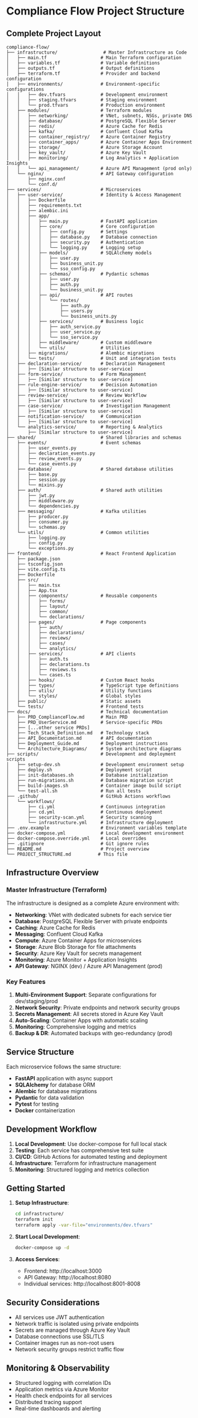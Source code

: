 # Compliance Flow Project Structure

## Complete Project Layout

```
compliance-flow/
├── infrastructure/                 # Master Infrastructure as Code
│   ├── main.tf                    # Main Terraform configuration
│   ├── variables.tf               # Variable definitions
│   ├── outputs.tf                 # Output definitions
│   ├── terraform.tf               # Provider and backend configuration
│   ├── environments/              # Environment-specific configurations
│   │   ├── dev.tfvars             # Development environment
│   │   ├── staging.tfvars         # Staging environment
│   │   └── prod.tfvars            # Production environment
│   ├── modules/                   # Terraform modules
│   │   ├── networking/            # VNet, subnets, NSGs, private DNS
│   │   ├── database/              # PostgreSQL Flexible Server
│   │   ├── redis/                 # Azure Cache for Redis
│   │   ├── kafka/                 # Confluent Cloud Kafka
│   │   ├── container_registry/    # Azure Container Registry
│   │   ├── container_apps/        # Azure Container Apps Environment
│   │   ├── storage/               # Azure Storage Account
│   │   ├── key_vault/             # Azure Key Vault
│   │   ├── monitoring/            # Log Analytics + Application Insights
│   │   └── api_management/        # Azure API Management (prod only)
│   └── nginx/                     # API Gateway configuration
│       ├── nginx.conf
│       └── conf.d/
├── services/                      # Microservices
│   ├── user-service/              # Identity & Access Management
│   │   ├── Dockerfile
│   │   ├── requirements.txt
│   │   ├── alembic.ini
│   │   ├── app/
│   │   │   ├── main.py            # FastAPI application
│   │   │   ├── core/              # Core configuration
│   │   │   │   ├── config.py      # Settings
│   │   │   │   ├── database.py    # Database connection
│   │   │   │   ├── security.py    # Authentication
│   │   │   │   └── logging.py     # Logging setup
│   │   │   ├── models/            # SQLAlchemy models
│   │   │   │   ├── user.py
│   │   │   │   ├── business_unit.py
│   │   │   │   └── sso_config.py
│   │   │   ├── schemas/           # Pydantic schemas
│   │   │   │   ├── user.py
│   │   │   │   ├── auth.py
│   │   │   │   └── business_unit.py
│   │   │   ├── api/               # API routes
│   │   │   │   └── routes/
│   │   │   │       ├── auth.py
│   │   │   │       ├── users.py
│   │   │   │       └── business_units.py
│   │   │   ├── services/          # Business logic
│   │   │   │   ├── auth_service.py
│   │   │   │   ├── user_service.py
│   │   │   │   └── sso_service.py
│   │   │   ├── middleware/        # Custom middleware
│   │   │   └── utils/             # Utilities
│   │   ├── migrations/            # Alembic migrations
│   │   └── tests/                 # Unit and integration tests
│   ├── declaration-service/       # Declaration Management
│   │   ├── [Similar structure to user-service]
│   ├── form-service/              # Form Management
│   │   ├── [Similar structure to user-service]
│   ├── rule-engine-service/       # Decision Automation
│   │   ├── [Similar structure to user-service]
│   ├── review-service/            # Review Workflow
│   │   ├── [Similar structure to user-service]
│   ├── case-service/              # Investigation Management
│   │   ├── [Similar structure to user-service]
│   ├── notification-service/      # Communication
│   │   ├── [Similar structure to user-service]
│   └── analytics-service/         # Reporting & Analytics
│       ├── [Similar structure to user-service]
├── shared/                        # Shared libraries and schemas
│   ├── events/                    # Event schemas
│   │   ├── user_events.py
│   │   ├── declaration_events.py
│   │   ├── review_events.py
│   │   └── case_events.py
│   ├── database/                  # Shared database utilities
│   │   ├── base.py
│   │   ├── session.py
│   │   └── mixins.py
│   ├── auth/                      # Shared auth utilities
│   │   ├── jwt.py
│   │   ├── middleware.py
│   │   └── dependencies.py
│   ├── messaging/                 # Kafka utilities
│   │   ├── producer.py
│   │   ├── consumer.py
│   │   └── schemas.py
│   └── utils/                     # Common utilities
│       ├── logging.py
│       ├── config.py
│       └── exceptions.py
├── frontend/                      # React Frontend Application
│   ├── package.json
│   ├── tsconfig.json
│   ├── vite.config.ts
│   ├── Dockerfile
│   ├── src/
│   │   ├── main.tsx
│   │   ├── App.tsx
│   │   ├── components/            # Reusable components
│   │   │   ├── forms/
│   │   │   ├── layout/
│   │   │   ├── common/
│   │   │   └── declarations/
│   │   ├── pages/                 # Page components
│   │   │   ├── auth/
│   │   │   ├── declarations/
│   │   │   ├── reviews/
│   │   │   ├── cases/
│   │   │   └── analytics/
│   │   ├── services/              # API clients
│   │   │   ├── auth.ts
│   │   │   ├── declarations.ts
│   │   │   ├── reviews.ts
│   │   │   └── cases.ts
│   │   ├── hooks/                 # Custom React hooks
│   │   ├── types/                 # TypeScript type definitions
│   │   ├── utils/                 # Utility functions
│   │   └── styles/                # Global styles
│   ├── public/                    # Static assets
│   └── tests/                     # Frontend tests
├── docs/                          # Technical documentation
│   ├── PRD_ComplianceFlow.md      # Main PRD
│   ├── PRD_UserService.md         # Service-specific PRDs
│   ├── [...other service PRDs]
│   ├── Tech_Stack_Definition.md   # Technology stack
│   ├── API_Documentation.md       # API documentation
│   ├── Deployment_Guide.md        # Deployment instructions
│   └── Architecture_Diagrams/     # System architecture diagrams
├── scripts/                       # Development and deployment scripts
│   ├── setup-dev.sh               # Development environment setup
│   ├── deploy.sh                  # Deployment script
│   ├── init-databases.sh          # Database initialization
│   ├── run-migrations.sh          # Database migration script
│   ├── build-images.sh            # Container image build script
│   └── test-all.sh                # Run all tests
├── .github/                       # GitHub Actions workflows
│   └── workflows/
│       ├── ci.yml                 # Continuous integration
│       ├── cd.yml                 # Continuous deployment
│       ├── security-scan.yml      # Security scanning
│       └── infrastructure.yml     # Infrastructure deployment
├── .env.example                   # Environment variables template
├── docker-compose.yml             # Local development environment
├── docker-compose.override.yml    # Local overrides
├── .gitignore                     # Git ignore rules
├── README.md                      # Project overview
└── PROJECT_STRUCTURE.md          # This file
```

## Infrastructure Overview

### Master Infrastructure (Terraform)

The infrastructure is designed as a complete Azure environment with:

- **Networking**: VNet with dedicated subnets for each service tier
- **Database**: PostgreSQL Flexible Server with private endpoints
- **Caching**: Azure Cache for Redis
- **Messaging**: Confluent Cloud Kafka
- **Compute**: Azure Container Apps for microservices
- **Storage**: Azure Blob Storage for file attachments
- **Security**: Azure Key Vault for secrets management
- **Monitoring**: Azure Monitor + Application Insights
- **API Gateway**: NGINX (dev) / Azure API Management (prod)

### Key Features

1. **Multi-Environment Support**: Separate configurations for dev/staging/prod
2. **Network Security**: Private endpoints and network security groups
3. **Secrets Management**: All secrets stored in Azure Key Vault
4. **Auto-Scaling**: Container Apps with automatic scaling
5. **Monitoring**: Comprehensive logging and metrics
6. **Backup & DR**: Automated backups with geo-redundancy (prod)

## Service Structure

Each microservice follows the same structure:

- **FastAPI** application with async support
- **SQLAlchemy** for database ORM
- **Alembic** for database migrations
- **Pydantic** for data validation
- **Pytest** for testing
- **Docker** containerization

## Development Workflow

1. **Local Development**: Use docker-compose for full local stack
2. **Testing**: Each service has comprehensive test suite
3. **CI/CD**: GitHub Actions for automated testing and deployment
4. **Infrastructure**: Terraform for infrastructure management
5. **Monitoring**: Structured logging and metrics collection

## Getting Started

1. **Setup Infrastructure**:
   ```bash
   cd infrastructure/
   terraform init
   terraform apply -var-file="environments/dev.tfvars"
   ```

2. **Start Local Development**:
   ```bash
   docker-compose up -d
   ```

3. **Access Services**:
   - Frontend: http://localhost:3000
   - API Gateway: http://localhost:8080
   - Individual services: http://localhost:8001-8008

## Security Considerations

- All services use JWT authentication
- Network traffic is isolated using private endpoints
- Secrets are managed through Azure Key Vault
- Database connections use SSL/TLS
- Container images run as non-root users
- Network security groups restrict traffic flow

## Monitoring & Observability

- Structured logging with correlation IDs
- Application metrics via Azure Monitor
- Health check endpoints for all services
- Distributed tracing support
- Real-time dashboards and alerting


